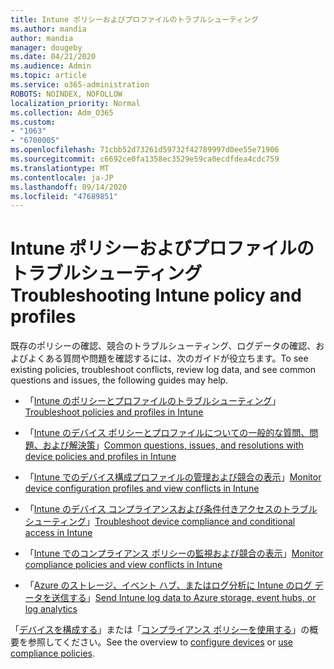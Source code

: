```yaml
---
title: Intune ポリシーおよびプロファイルのトラブルシューティング
ms.author: mandia
author: mandia
manager: dougeby
ms.date: 04/21/2020
ms.audience: Admin
ms.topic: article
ms.service: o365-administration
ROBOTS: NOINDEX, NOFOLLOW
localization_priority: Normal
ms.collection: Adm_O365
ms.custom:
- "1063"
- "6700005"
ms.openlocfilehash: 71cbb52d73261d59732f42789997d0ee55e71906
ms.sourcegitcommit: c6692ce0fa1358ec3529e59ca0ecdfdea4cdc759
ms.translationtype: MT
ms.contentlocale: ja-JP
ms.lasthandoff: 09/14/2020
ms.locfileid: "47689851"
---
```

# <a name="troubleshooting-intune-policy-and-profiles"></a><span data-ttu-id="38648-102">Intune ポリシーおよびプロファイルのトラブルシューティング</span><span class="sxs-lookup"><span data-stu-id="38648-102">Troubleshooting Intune policy and profiles</span></span>

<span data-ttu-id="38648-103">既存のポリシーの確認、競合のトラブルシューティング、ログデータの確認、およびよくある質問や問題を確認するには、次のガイドが役立ちます。</span><span class="sxs-lookup"><span data-stu-id="38648-103">To see existing policies, troubleshoot conflicts, review log data, and see common questions and issues, the following guides may help.</span></span>

- <span data-ttu-id="38648-104">「[Intune のポリシーとプロファイルのトラブルシューティング](https://docs.microsoft.com/mem/intune/configuration/troubleshoot-policies-in-microsoft-intune)」</span><span class="sxs-lookup"><span data-stu-id="38648-104">[Troubleshoot policies and profiles in Intune](https://docs.microsoft.com/mem/intune/configuration/troubleshoot-policies-in-microsoft-intune)</span></span>

- <span data-ttu-id="38648-105">「[Intune のデバイス ポリシーとプロファイルについての一般的な質問、問題、および解決策](https://docs.microsoft.com/intune/device-profile-troubleshoot)」</span><span class="sxs-lookup"><span data-stu-id="38648-105">[Common questions, issues, and resolutions with device policies and profiles in Intune](https://docs.microsoft.com/intune/device-profile-troubleshoot)</span></span>

- <span data-ttu-id="38648-106">「[Intune でのデバイス構成プロファイルの管理および競合の表示](https://docs.microsoft.com/intune/device-profile-monitor)」</span><span class="sxs-lookup"><span data-stu-id="38648-106">[Monitor device configuration profiles and view conflicts in Intune](https://docs.microsoft.com/intune/device-profile-monitor)</span></span>

- <span data-ttu-id="38648-107">「[Intune のデバイス コンプライアンスおよび条件付きアクセスのトラブルシューティング](https://docs.microsoft.com/intune/troubleshoot-conditional-access)」</span><span class="sxs-lookup"><span data-stu-id="38648-107">[Troubleshoot device compliance and conditional access in Intune](https://docs.microsoft.com/intune/troubleshoot-conditional-access)</span></span>

- <span data-ttu-id="38648-108">「[Intune でのコンプライアンス ポリシーの監視および競合の表示](https://docs.microsoft.com/intune/compliance-policy-monitor)」</span><span class="sxs-lookup"><span data-stu-id="38648-108">[Monitor compliance policies and view conflicts in Intune](https://docs.microsoft.com/intune/compliance-policy-monitor)</span></span>

- <span data-ttu-id="38648-109">「[Azure のストレージ、イベント ハブ、またはログ分析に Intune のログ データを送信する](https://docs.microsoft.com/intune/review-logs-using-azure-monitor)」</span><span class="sxs-lookup"><span data-stu-id="38648-109">[Send Intune log data to Azure storage, event hubs, or log analytics](https://docs.microsoft.com/intune/review-logs-using-azure-monitor)</span></span>

<span data-ttu-id="38648-110">「[デバイスを構成する](https://docs.microsoft.com/intune/device-profiles)」または「[コンプライアンス ポリシーを使用する](https://docs.microsoft.com/intune/device-compliance-get-started)」の概要を参照してください。</span><span class="sxs-lookup"><span data-stu-id="38648-110">See the overview to [configure devices](https://docs.microsoft.com/intune/device-profiles) or [use compliance policies](https://docs.microsoft.com/intune/device-compliance-get-started).</span></span>